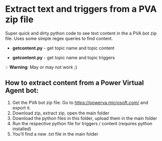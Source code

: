 # Extract text and triggers from a PVA zip file

Super quick and dirty python code to see text content in the a PVA bot zip file. Uses some simple regex queries to find content.

- **getcontent.py** - get topic name and topic content 

- **getcontent.py** - get topic name and topic triggers

💡 **Warning**: May or may not work ;)

## How to extract content from a Power Virtual Agent bot:

1. Get the PVA bot zip file. Go to https://powerva.microsoft.com/ and export it.
2. Download zip, extract zip, open the main folder
3. Download the python files in this folder, upload them in the main folder
4. Run the respective python file for triggers / content (requires python installed)
5. You'll find a new .txt file in the main folder
